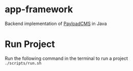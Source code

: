 # app-framework

Backend implementation of [PayloadCMS](https://payloadcms.com/) in Java

# Run Project
Run the following command in the terminal to run a project `./scripts/run.sh`